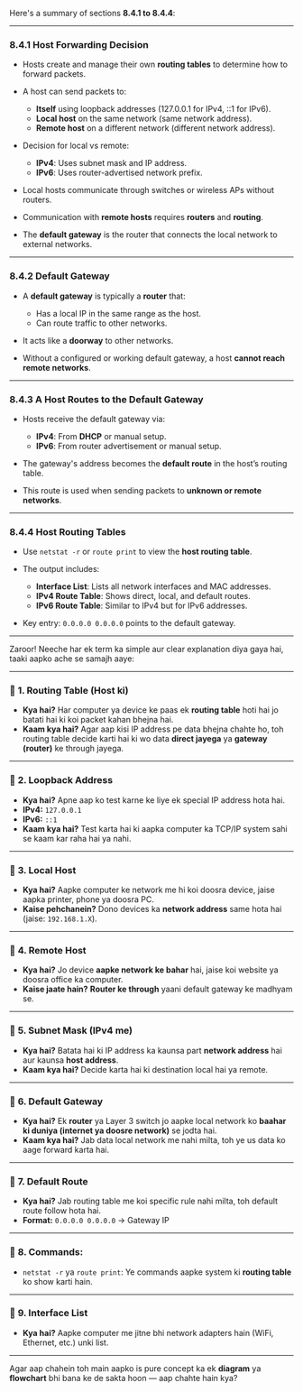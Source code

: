 Here's a summary of sections **8.4.1 to 8.4.4**:

---

### **8.4.1 Host Forwarding Decision**

* Hosts create and manage their own **routing tables** to determine how to forward packets.
* A host can send packets to:

  * **Itself** using loopback addresses (127.0.0.1 for IPv4, ::1 for IPv6).
  * **Local host** on the same network (same network address).
  * **Remote host** on a different network (different network address).
* Decision for local vs remote:

  * **IPv4**: Uses subnet mask and IP address.
  * **IPv6**: Uses router-advertised network prefix.
* Local hosts communicate through switches or wireless APs without routers.
* Communication with **remote hosts** requires **routers** and **routing**.
* The **default gateway** is the router that connects the local network to external networks.

---

### **8.4.2 Default Gateway**

* A **default gateway** is typically a **router** that:

  * Has a local IP in the same range as the host.
  * Can route traffic to other networks.
* It acts like a **doorway** to other networks.
* Without a configured or working default gateway, a host **cannot reach remote networks**.

---

### **8.4.3 A Host Routes to the Default Gateway**

* Hosts receive the default gateway via:

  * **IPv4**: From **DHCP** or manual setup.
  * **IPv6**: From router advertisement or manual setup.
* The gateway's address becomes the **default route** in the host’s routing table.
* This route is used when sending packets to **unknown or remote networks**.

---

### **8.4.4 Host Routing Tables**

* Use `netstat -r` or `route print` to view the **host routing table**.
* The output includes:

  * **Interface List**: Lists all network interfaces and MAC addresses.
  * **IPv4 Route Table**: Shows direct, local, and default routes.
  * **IPv6 Route Table**: Similar to IPv4 but for IPv6 addresses.
* Key entry: `0.0.0.0 0.0.0.0` points to the default gateway.

---
Zaroor! Neeche har ek term ka simple aur clear explanation diya gaya hai, taaki aapko ache se samajh aaye:

---

### 🔹 **1. Routing Table (Host ki)**

* **Kya hai?**
  Har computer ya device ke paas ek **routing table** hoti hai jo batati hai ki koi packet kahan bhejna hai.
* **Kaam kya hai?**
  Agar aap kisi IP address pe data bhejna chahte ho, toh routing table decide karti hai ki wo data **direct jayega** ya **gateway (router)** ke through jayega.

---

### 🔹 **2. Loopback Address**

* **Kya hai?**
  Apne aap ko test karne ke liye ek special IP address hota hai.
* **IPv4:** `127.0.0.1`
* **IPv6:** `::1`
* **Kaam kya hai?**
  Test karta hai ki aapka computer ka TCP/IP system sahi se kaam kar raha hai ya nahi.

---

### 🔹 **3. Local Host**

* **Kya hai?**
  Aapke computer ke network me hi koi doosra device, jaise aapka printer, phone ya doosra PC.
* **Kaise pehchanein?**
  Dono devices ka **network address** same hota hai (jaise: `192.168.1.X`).

---

### 🔹 **4. Remote Host**

* **Kya hai?**
  Jo device **aapke network ke bahar** hai, jaise koi website ya doosra office ka computer.
* **Kaise jaate hain?**
  **Router ke through** yaani default gateway ke madhyam se.

---

### 🔹 **5. Subnet Mask (IPv4 me)**

* **Kya hai?**
  Batata hai ki IP address ka kaunsa part **network address** hai aur kaunsa **host address**.
* **Kaam kya hai?**
  Decide karta hai ki destination local hai ya remote.

---

### 🔹 **6. Default Gateway**

* **Kya hai?**
  Ek **router** ya Layer 3 switch jo aapke local network ko **baahar ki duniya (internet ya doosre network)** se jodta hai.
* **Kaam kya hai?**
  Jab data local network me nahi milta, toh ye us data ko aage forward karta hai.

---

### 🔹 **7. Default Route**

* **Kya hai?**
  Jab routing table me koi specific rule nahi milta, toh default route follow hota hai.
* **Format:**
  `0.0.0.0 0.0.0.0` -> Gateway IP

---

### 🔹 **8. Commands:**

* `netstat -r` ya `route print`:
  Ye commands aapke system ki **routing table** ko show karti hain.

---

### 🔹 **9. Interface List**

* **Kya hai?**
  Aapke computer me jitne bhi network adapters hain (WiFi, Ethernet, etc.) unki list.

---

Agar aap chahein toh main aapko is pure concept ka ek **diagram** ya **flowchart** bhi bana ke de sakta hoon — aap chahte hain kya?
